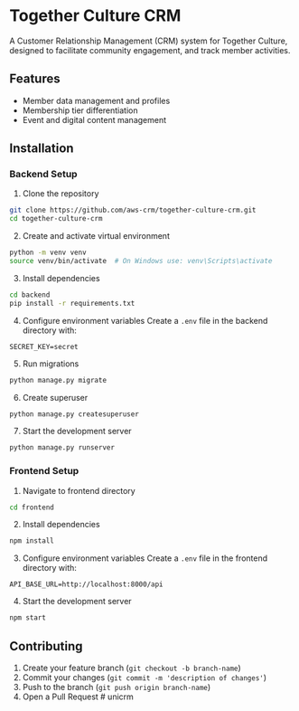 # Together Culture CRM

A Customer Relationship Management (CRM) system for Together Culture, designed to facilitate community engagement, and track member activities.

## Features

- Member data management and profiles
- Membership tier differentiation
- Event and digital content management


## Installation

### Backend Setup

1. Clone the repository
```bash
git clone https://github.com/aws-crm/together-culture-crm.git
cd together-culture-crm
```

2. Create and activate virtual environment
```bash
python -m venv venv
source venv/bin/activate  # On Windows use: venv\Scripts\activate
```

3. Install dependencies
```bash
cd backend
pip install -r requirements.txt
```

4. Configure environment variables
Create a `.env` file in the backend directory with:
```env
SECRET_KEY=secret
```

5. Run migrations
```bash
python manage.py migrate
```

6. Create superuser
```bash
python manage.py createsuperuser
```

7. Start the development server
```bash
python manage.py runserver
```

### Frontend Setup

1. Navigate to frontend directory
```bash
cd frontend
```

2. Install dependencies
```bash
npm install
```

3. Configure environment variables
Create a `.env` file in the frontend directory with:
```env
API_BASE_URL=http://localhost:8000/api
```

4. Start the development server
```bash
npm start
```


## Contributing

1. Create your feature branch (`git checkout -b branch-name`)
2. Commit your changes (`git commit -m 'description of changes'`)
3. Push to the branch (`git push origin branch-name`)
4. Open a Pull Request
#   u n i c r m  
 
